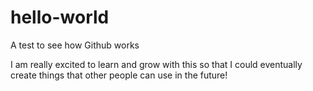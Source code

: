 # hello-world
A test to see how Github works

I am really excited to learn and grow with this so that I could eventually create things that other people can use in the future!
